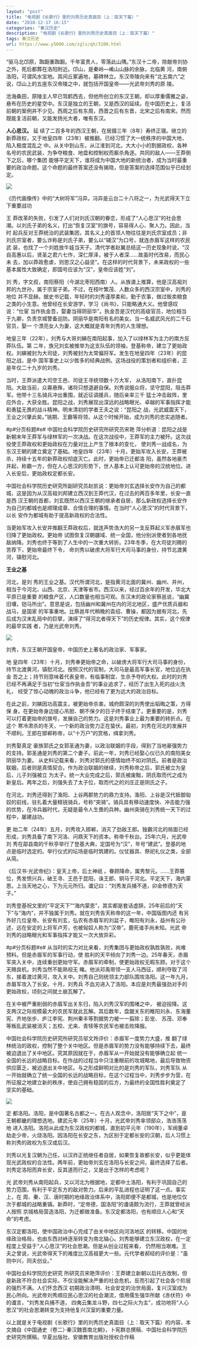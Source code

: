 ```yaml
---
layout: "post"
title: "电视剧《长歌行》里的刘秀历史真面目（上：取天下篇）"
date: "2018-12-17 16:15"
categories: "秦汉历史"
description: "电视剧《长歌行》里的刘秀历史真面目（上：取天下篇）"
tags: 秦汉历史
url: https://www.y5000.com/zgls/qh/3108.html
---
```






“驱马北邙原，踟蹰重踟蹰。千年富贵人，零落此山隅。”东汉十二帝，除献帝刘协之外，死后都葬在洛阳附近。邙山，是秦岭—崤山山脉的余脉，北临黄
河，南俯洛阳，可谓风水宝地。其间丘冢遍地，墓碑林立。东汉帝陵向来有“北五南六”之说，邙山上的五座东汉帝陵之中，就包括开国皇帝——光武帝刘秀的原 陵。

沧海桑田，原陵主人早已驾鹤西去，但他所创立的东汉王朝，却以厚重儒雅之姿，悬布在历史的星空中。东汉是独立的王朝，又是西汉的延续。在中国历史上，复活前朝的案例并不少见。西周之后有东周，西晋之后有东晋，北宋之后有南宋。然而既能复活前朝，又能发扬光大者，唯有东汉。

**人心思汉。** 延
续了二百多年的西汉王朝，在居摄三年（8年）寿终正寝。继立的新莽政权，又于地皇四年（23年）被推翻。已经习惯了大一统秩序的中国大地，陷入极度混乱之
中。从关中到山东，从江淮到河北，大大小小的割据政权，各种名号的农民武装，为争夺粮食、地盘和控制权而厮杀角逐。共同的敌人——王莽倒下之后，哪个集团
能够平定天下，谁将成为中国大地的新统治者，成为当时最重要的政治命题。这个命题的最终答案还没有揭晓，但是答案的选择范围似乎已经划定。

![](https://img.y5000.com/uploads/allimg/160908/5-160ZQ42303304.png)

《历代画像传》中的“大树将军”冯异。冯异是云台二十八将之一，为光武得天下立下重要战功

王 莽改革的失败，引发了人们对刘氏汉朝的眷恋，形成了“人心思汉”的社会思潮。以刘氏子弟的名义，打出“恢复汉室”的旗号，容易得人心、聚人力。因此，当时
起兵反对王莽统治的武装集团，其名义上的首领人物往往是刘氏宗室成员；非刘氏宗室者，要么诈称是刘氏子弟，要么以“辅汉”为口号，就连赤眉军这样的农民武
装，也找了一个刘姓放牛娃当天子。清代学者赵翼总结这一历史现象时说，“汉自高惠以后，贤圣之君六七作，深仁厚泽，被于人者深……故虽时代改易，而民心未
去，加以莽政愈虐，则思汉之心益坚”。在这样的时代背景下，未来政权的一些基本属性大致确定，即国号应该为“汉”，皇帝应该姓“刘”。

刘 秀，字文叔，南阳蔡阳（今湖北枣阳西南）人。从族谱上推算，他是汉高祖刘邦的九世孙，属于宗室子弟。不过，在枝叶繁茂、人数众多的西汉宗室中，刘秀的地位
并不显赫。据史书记载，年轻时的刘秀谨厚柔和，勤于农事，做过贩卖粮食之类的小生意。他曾经在长安游学，学习《尚书》，只能略通大义。他曾感叹说：“仕宦
当作执金吾，娶妻当得阴丽华”。执金吾是汉代的高级官员，地位相当于九卿，负责京城警备巡防。阴丽华是南阳有名的美女。当一名威武风光的二千石官员，娶一
个漂亮女人为妻，这大概就是青年刘秀的人生理想。

地皇三年（22年），刘秀与大哥刘縯在南阳起事，加入了以绿林军为主力的南方反莽队伍。第
二年，族兄刘玄被推举为这支队伍的领袖，登基称帝，建立了更始政权。刘縯被封为大司徒，刘秀被封为太常偏将军。发生在地皇四年（23年）的昆阳之战，是中
国军事史上以少胜多的经典战例。这场战役的策划者和组织者，正是年仅二十九岁的刘秀。

当时，王莽派遣大司空王邑、司徒王寻统领数十万大军，
从洛阳南下，直扑昆阳。大敌当前，众寡悬殊，诸将只想退避自保。刘秀说服众将，坚守昆阳，阻击莽军。他带十三名骑兵冲出重围，就近征调援兵，随后亲率三千
猛士冲击敌阵，里应外合，大获全胜。昆阳之战，刘秀展现出深远的战略眼光、卓越的军事指挥才能和勇猛无畏的战斗精神。明末清初的学者王夫之说：“昆阳之
战，光武威震天下，王业之兴肇此矣。”铫期、王霸等将领，从这个时候开始，成为刘秀的忠实追随者。

#p#分页标题#e# 中国社会科学院历史研究所研究员宋艳
萍分析道：昆阳之战是新朝末年王莽军与绿林军的一次决战。在这次战役中，王莽军的主力被歼。这次战役使王莽政权和更始政权在力量对比上产生了根本的变化，
使刘秀一战成名，为东汉王朝的建立奠定了基础。地皇四年（23年）十月，更始军攻入长安，王莽被杀，持续十五年的新莽政权彻底灭亡。此时，更始帝已迁都洛
阳，虽然各地豪杰并起，称霸一方，但在人心思汉的形势下，世人基本上认可更始帝的汉统地位。进入长安后，更始政权定都长安。

中国社会科学院历史研究所副研究员赵凯说：更始帝刘玄选择长安作为自己的都城，这是因为从汉高祖刘邦建立西汉到王莽代汉，在过去的两百多年里，长安一直是西
汉王朝的首都，刘玄既然以西汉王朝的继承者自居，那么新政权选择长安作为自己的都城也是顺理成章、合情合理的事情。在当时“人心思汉”的时代背景下，以长
安作为都城有助于提高新政权的合法性。  

当更始军攻入长安并推翻王莽政权后，就连声势浩大的另一支反莽起义军赤眉军也归降了更始政权。更始帝
试图恢复汉朝疆域、统一全国，他分别派使者到各地抚敌纳降。刘秀也终于等到了人生中的一次重大转折。23年冬季，在大司徒刘赐的苦荐下，更始帝最终下令，
命刘秀以破虏大将军行大司马事的身份，持节北渡黄河，镇慰河北。

**王业之基**

河北，是刘 秀的王业之基。汉代所谓河北，是指黄河北面的冀州、幽州、并州，相当于今河北、山西、北京、天津等省市。西汉以来，经过百余年的开发，华北大平原已是重要
的粮食产区，人口数量也相当可观。东汉末的政论家蔡邕说，“幽冀旧壤，铠马所出”。意思是说，包括幽州和冀州在内的河北地区，盛产优质兵器和战马，是国家
的军事重地。比蔡邕年代稍晚的袁绍、曹操，都因为据有河北，先后成为汉末乱局中的巨擘，演绎了“得河北者得天下”的历史规律。其实，这个规律的最早实践
者，乃是光武帝刘秀。

![](https://img.y5000.com/uploads/allimg/160908/5-160ZQ42242316.jpg)

刘秀，东汉王朝开国皇帝，中国历史上著名的政治家、军事家。

地 皇四年（23年）十月，刘秀奉更始帝之命，以破虏大将军行大司马事的身份，持节北渡黄河，镇慰河北。按照汉代的官制，大司马是最高军事长官，地位远在执金
吾之上；持节则意味着代表皇帝，有临事制宜、生杀予夺的大权。此时的刘秀已经不再满足于当初“仕宦当作执金吾”的事业追求了，经历了出生入死的战火洗礼，
经受了惊心动魄的政治斗争，他已经有了更为远大的政治目标。

在此之前，刘縯因功高震主，被更始帝杀害。城府颇深的刘秀使出韬晦之策，方得保
身。在更始帝身边提心吊胆、朝不保夕的日子终于结束了。更重要的是，刘秀可以打着更始帝的旗号，发展自己的势力。这是刘秀事业上最为重要的转折点。在这个
寒冷肃杀的冬天，一个新的政治势力正在蛰伏。最初，刘秀在河北的发展并不顺利。王郎在邯郸称帝，以“十万户”的赏格，缉拿刘秀。

刘秀娶真定 豪族郭氏之女郭圣通为妻，以政治联姻的手段，得到了当地豪强势力的支持。郭圣通是刘秀的第二个妻子。前此一年，刘秀已经娶心仪已久的南阳美女阴丽华为妻。
从史料记载来看，刘秀对郭氏的感情始终不如对阴氏。前者是政治联姻，后者则是真情契合。作为政治联姻的继续，刘秀称帝之后，郭氏被立为皇后，儿子刘强被立
为太子。统一大业完成之后，郭氏被废黜，阴氏取而代之成为新皇后。两年之后，刘强失去了太子位，取而代之的刘庄正是阴氏之子。

在河北，刘秀还得到了渔阳、上谷两郡势力的鼎力支持。渔阳、上谷是汉代抵御匈奴的前线，驻扎着大量精锐骑兵，号称“突骑”。骑兵具有移动速度快、冲击能力强的优势，在冷兵器时代，无疑是最令人生畏的兵种。幽州突骑在刘秀统一天下的过程中，屡建战功。

更 始二年（24年）五月，刘秀攻入邯郸，消灭了劲敌王郎。独霸河北的局面已经形成，刘秀具备了南下河洛、问鼎天下的资本。称帝千秋台。25年六月，光武帝刘
秀在鄗县南的千秋亭举行了登基大典，定国号为“汉”，年号“建武”。登基的地点是临时选定的。举行仪式的坛场是临时筑建的。仪仗器具、祭祀礼仪之类，全部 从简。

《后汉书·光武帝纪》：皇天上帝，后土神祇
。眷顾降命，属秀黎元。……王莽篡位，秀发愤兴兵，破王寻、王邑于昆阳，诛王郎、铜马于河北。平定天下，海内蒙恩。上当天地之心，下为元元所归。谶记曰：“刘秀发兵捕不道，卯金修德为天子。”

刘秀登基祝文里的“平定天下”“海内蒙恩”，其实都是套话虚辞。25年前后的“天下”与“海内”，并不独属于刘秀。就在刘秀告天称帝的这一年，中国版图内还
有另外好几位皇帝。长安有刘玄，弘农有赤眉军的刘盆子，睢阳有刘永，益州有公孙述，远在安定的上将军卢芳，也被匈奴人称为“汉帝”。鹿死谁手尚未知。光武
帝刘秀的战略眼光和军事指挥才能又一次大放异彩。  

#p#分页标题#e# 从当时的实力对比来看，刘秀集团与更始政权孰胜孰败，尚难预料。但是赤眉军的军事行动，使
胜利的天平倾向了刘秀一边。25年春天，赤眉军突入关中，连续重创更始守军。赤眉军的牵制，使更始政权无暇东顾。对于这个天赐良机，刘秀当然不能熟视无
睹。他派邓禹带领一支人马西征，顺利夺取了河东，接着渡过黄河，攻入关中。刘秀自己则统领主力部队围攻洛阳。这一年九月，赤眉军攻入了长安。十月，刘秀兵
不血刃进入了洛阳。本应是刘秀最强劲对手的更始政权，顷刻之间就土崩瓦解了。

在关中被严重削弱的赤眉军出关东归，陷入刘秀汉军的围堵之中，
被迫投降。这支两汉之际规模最大的农民军就此瓦解。其后数年，盘踞关东的睢阳刘永、东海董宪、齐地张步、庐江李宪、荆州秦丰等割据势力被一一翦除；彭宠、
苏茂、邓奉等叛乱武装被消灭；五校、尤来、青犊等农民军也被击败降服。

中国社会科学院历史研究所研究员邬文玲评价：赤眉军一度势力大盛，推
翻了绿林统治的政权，控制了整个关中地区。但是赤眉军的势力没有能够持续下去，最终被迫退出了关中地区。究其原因就在于，赤眉军从一开始就没有能够确立起
统一全国的长远的战略目标。在作战的过程当中只注重眼前的攻城略地，最后导致物资供应匮乏，被迫退出关中地区。与之形成鲜明对比的是刘秀的军队，刘秀军队
从一开始就确立了统一全国的长远的战略目标，在这个过程当中，刘秀步步为营，在所征服之地建立新的秩序，使自己拥有稳固的后方，为最终的全国性胜利奠定了
坚实的基础。

![](https://img.y5000.com/uploads/allimg/160908/5-160ZQ4222TL.jpg)

定 都洛阳。洛阳，是中国著名古都之一。在古人观念中，洛阳居“天下之中”，是王朝都畿的理想选地。建武元年（25年）十月，光武帝刘秀率领部众，浩浩荡荡地
进入洛阳。洛阳从此成为东汉政权的都城，直到初平元年（190年），军阀董卓劫走少帝，火烧洛阳。因洛阳在长安之东，为区别于定都长安的汉朝，后人习惯上
称刘秀的政权为东汉或后汉。

刘秀以光复汉朝为己任，以汉祚正统继任者自居，如果恢复故都长安，似乎更能体现光武政权的合法性。两年前，更始帝刘玄在洛阳与长安之间，最终选择了后者。刘秀定洛阳而弃长安，反其道而行之，又是出于怎样的考虑呢？

光 武帝刘秀从南阳起兵，又以河北为根据地，定都中土洛阳，有利于巩固自己的势力范围，有利于平定东方的敌对势力。后来的平乱进程也证明了这一点。事实上，在
周、秦、汉、唐时期的地缘政治体系中，洛阳即便不是都城，也是地位仅次于都城的战略重镇。新莽时，“定帝德，国洛阳”的谶语颇为流行，王莽就曾经派人按照
京城格局营造洛阳，为迁都做准备。东汉定都洛阳，也有顺应人心和“天命”的考虑。

东汉定都洛阳，使中国政治中心完成了由关中地区向河洛地区
的转移。中国的地缘政治格局，也由东西对峙逐渐转变为南北轴心。刘秀能够建立东汉政权，在一定程度上受益于“人心思汉”的社会思潮。但是从创业过程来看，
仍然相当艰难。王夫之曾说，光武帝得天下的难度比汉高祖更大一些。元代学者郝经的评价是：“虽则中兴，同夫创业。”

中国社会科学院历史研究
所研究员宋艳萍评价：王莽建立新朝以后托古改制，但是新政不符合社会实际，不仅没能解决严重的社会危机，反而引起了社会各个阶层的强烈不满。人们怀念西汉
初期政治清明、社会安定的治世局面，复兴汉室成为民心所向。光武帝刘秀顺应民心思汉的社会潮流，借用儒生强华所献《赤伏符》中的谶言，“刘秀发兵捕不道，
四夷云集龙斗野，四七之际火为主”，成功地将“人心思汉”的社会思潮转变为支持他复兴汉室的重要力量。

以上就是关于电视剧《长歌行》里的刘秀历史真面目（上：取天下篇）的内容，本文摘自《中国通史（卷二）·秦汉魏晋南北朝》，卜宪群总撰稿、中国社会科学院历史研究所撰稿，华夏出版社、安徽教育出版社授权合作稿
